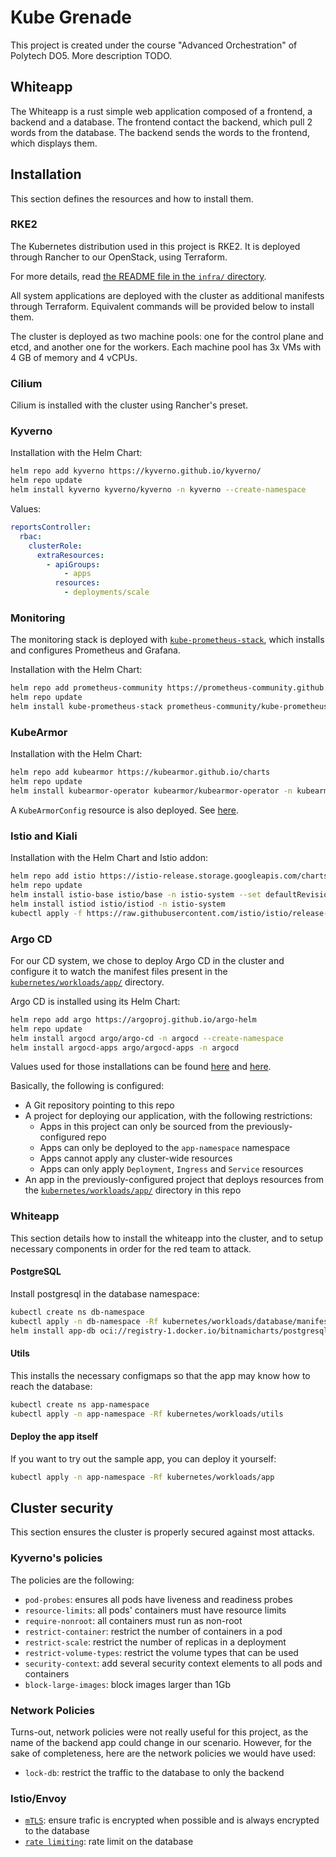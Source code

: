 # Kube Grenade
This project is created under the course "Advanced Orchestration" of Polytech DO5.
More description TODO.

## Whiteapp
The Whiteapp is a rust simple web application composed of a frontend, a backend and a database. The frontend contact the backend, which pull 2 words from the database. The backend sends the words to the frontend, which displays them.

## Installation
This section defines the resources and how to install them.

### RKE2
The Kubernetes distribution used in this project is RKE2. It is deployed through
Rancher to our OpenStack, using Terraform.

For more details, read [the README file in the `infra/` directory](./infra/README.md).

All system applications are deployed with the cluster as additional manifests
through Terraform. Equivalent commands will be provided below to install them.

The cluster is deployed as two machine pools: one for the control plane and
etcd, and another one for the workers. Each machine pool has 3x VMs with 4 GB
of memory and 4 vCPUs.

### Cilium
Cilium is installed with the cluster using Rancher's preset.

### Kyverno
Installation with the Helm Chart:

```sh
helm repo add kyverno https://kyverno.github.io/kyverno/
helm repo update
helm install kyverno kyverno/kyverno -n kyverno --create-namespace
```

Values:

```yaml
reportsController:
  rbac:
    clusterRole:
      extraResources:
        - apiGroups:
            - apps
          resources:
            - deployments/scale
```

### Monitoring
The monitoring stack is deployed with [`kube-prometheus-stack`](https://github.com/prometheus-community/helm-charts/blob/main/charts/kube-prometheus-stack/README.md),
which installs and configures Prometheus and Grafana.

Installation with the Helm Chart:

```sh
helm repo add prometheus-community https://prometheus-community.github.io/helm-charts
helm repo update
helm install kube-prometheus-stack prometheus-community/kube-prometheus-stack -n monitoring --create-namespace
```

### KubeArmor
Installation with the Helm Chart:

```sh
helm repo add kubearmor https://kubearmor.github.io/charts
helm repo update
helm install kubearmor-operator kubearmor/kubearmor-operator -n kubearmor --create-namespace
```

A `KubeArmorConfig` resource is also deployed. See [here](https://github.com/BioTheWolff/kube-grenade/blob/main/infra/rke2/manifests/files/kubearmor.yml).

### Istio and Kiali
Installation with the Helm Chart and Istio addon:

```sh
helm repo add istio https://istio-release.storage.googleapis.com/charts
helm repo update
helm install istio-base istio/base -n istio-system --set defaultRevision=default --create-namespace
helm install istiod istio/istiod -n istio-system
kubectl apply -f https://raw.githubusercontent.com/istio/istio/release-1.25/samples/addons/kiali.yaml
```

### Argo CD
For our CD system, we chose to deploy Argo CD in the cluster and configure it
to watch the manifest files present in the [`kubernetes/workloads/app/`](./kubernetes/workloads/app/)
directory.

Argo CD is installed using its Helm Chart:

```sh
helm repo add argo https://argoproj.github.io/argo-helm
helm repo update
helm install argocd argo/argo-cd -n argocd --create-namespace
helm install argocd-apps argo/argocd-apps -n argocd
```

Values used for those installations can be found [here](infra/rke2/manifests/files/argocd.yml)
and [here](infra/rke2/manifests/files/argocd-apps.yml).

Basically, the following is configured:

- A Git repository pointing to this repo
- A project for deploying our application, with the following restrictions:
    - Apps in this project can only be sourced from the previously-configured repo
    - Apps can only be deployed to the `app-namespace` namespace
    - Apps cannot apply any cluster-wide resources
    - Apps can only apply `Deployment`, `Ingress` and `Service` resources
- An app in the previously-configured project that deploys resources from the
  [`kubernetes/workloads/app/`](./kubernetes/workloads/app/) directory in this repo

### Whiteapp
This section details how to install the whiteapp into the cluster, and to setup necessary components in order for the red team to attack.

#### PostgreSQL
Install postgresql in the database namespace:
```sh
kubectl create ns db-namespace
kubectl apply -n db-namespace -Rf kubernetes/workloads/database/manifests/
helm install app-db oci://registry-1.docker.io/bitnamicharts/postgresql -f kubernetes/workloads/database/values.helm.yml --namespace db-namespace
```

#### Utils
This installs the necessary configmaps so that the app may know how to reach the database:
```sh
kubectl create ns app-namespace
kubectl apply -n app-namespace -Rf kubernetes/workloads/utils
```

#### Deploy the app itself
If you want to try out the sample app, you can deploy it yourself:
```sh
kubectl apply -n app-namespace -Rf kubernetes/workloads/app
```

## Cluster security
This section ensures the cluster is properly secured against most attacks.

### Kyverno's policies
The policies are the following:
- `pod-probes`: ensures all pods have liveness and readiness probes
- `resource-limits`: all pods' containers must have resource limits
- `require-nonroot`: all containers must run as non-root
- `restrict-container`: restrict the number of containers in a pod
- `restrict-scale`: restrict the number of replicas in a deployment
- `restrict-volume-types`: restrict the volume types that can be used
- `security-context`: add several security context elements to all pods and containers
- `block-large-images`: block images larger than 1Gb

### Network Policies
Turns-out, network policies were not really useful for this project, as the name of the backend app could change in our scenario. However, for the sake of completeness, here are the network policies we would have used:
- `lock-db`: restrict the traffic to the database to only the backend

### Istio/Envoy
- [`mTLS`](https://istio.io/latest/docs/tasks/security/authentication/mtls-migration/): ensure trafic is encrypted when possible and is always encrypted to the database
- [`rate limiting`](https://istio.io/latest/docs/tasks/policy-enforcement/rate-limit/): rate limit on the database
